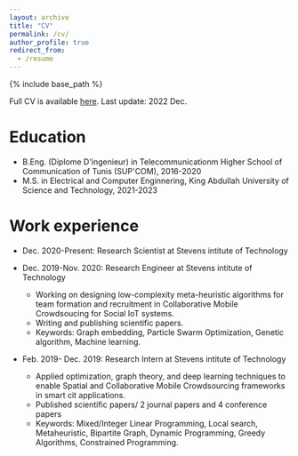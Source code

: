 ```yaml
---
layout: archive
title: "CV"
permalink: /cv/
author_profile: true
redirect_from:
  - /resume
---
```


{% include base_path %}

<p>Full CV is available <a href="https://nbviewer.org/github/aymenhamrouni/aymenhamrouni.github.io/blob/master/files/Aymen_CV.pdf">here</a>. Last update: 2022 Dec.</p>


Education
======
* B.Eng. (Diplome D'ingenieur) in Telecommunicationm Higher School of Communication of Tunis (SUP'COM), 2016-2020
* M.S. in Electrical and Computer Enginnering, King Abdullah University of Science and Technology, 2021-2023

Work experience
======
* Dec. 2020-Present: Research Scientist at Stevens intitute of Technology

* Dec. 2019-Nov. 2020: Research Engineer at Stevens intitute of Technology
  * Working on designing low-complexity meta-heuristic algorithms for team formation and recruitment in Collaborative Mobile Crowdsoucing for Social IoT systems.
  * Writing and publishing scientific papers.
  * Keywords: Graph embedding, Particle Swarm Optimization, Genetic algorithm, Machine learning.

* Feb. 2019- Dec. 2019: Research Intern at Stevens intitute of Technology
  * Applied optimization, graph theory, and deep learning techniques to enable Spatial and Collaborative Mobile Crowdsourcing frameworks in smart cit
  applications.
  * Published scientific papers/ 2 journal papers and 4 conference papers
  * Keywords: Mixed/Integer Linear Programming, Local search, Metaheuristic, Bipartite Graph, Dynamic Programming, Greedy Algorithms, Constrained Programming.
  

